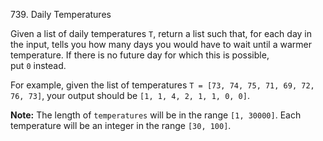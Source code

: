 739. Daily Temperatures

Given a list of daily temperatures `T`, return a list such that, for each day in
the input, tells you how many days you would have to wait until a warmer
temperature. If there is no future day for which this is possible,
put `0` instead.

For example, given the list of temperatures `T = [73, 74, 75, 71, 69, 72, 76,
73]`, your output should be `[1, 1, 4, 2, 1, 1, 0, 0]`.

**Note:** The length of `temperatures` will be in the range `[1, 30000]`. Each
temperature will be an integer in the range `[30, 100]`.
